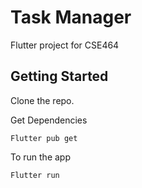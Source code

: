# Task Manager

Flutter project for CSE464

## Getting Started

Clone the repo.

Get Dependencies
```
Flutter pub get
```
To run the app
```
Flutter run
```
